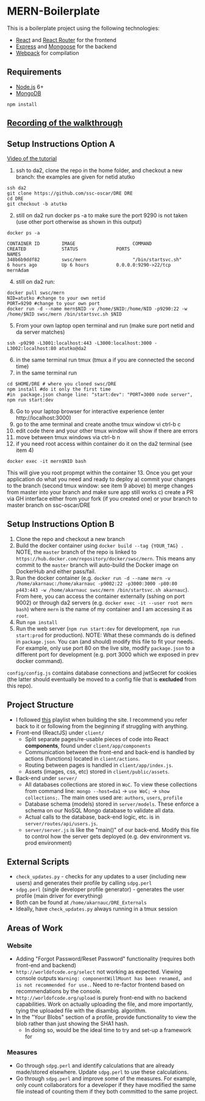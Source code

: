 # MERN-Boilerplate

This is a boilerplate project using the following technologies:
- [React](https://facebook.github.io/react/) and [React Router](https://reacttraining.com/react-router/) for the frontend
- [Express](http://expressjs.com/) and [Mongoose](http://mongoosejs.com/) for the backend
- [Webpack](https://webpack.github.io/) for compilation


## Requirements

- [Node.js](https://nodejs.org/en/) 6+
- [MongoDB](https://treehouse.github.io/installation-guides/mac/mongo-mac.html)

```shell
npm install
```

## [Recording of the walkthrough](https://tennessee.zoom.us/rec/share/ytFbE43s505IHIX0xV_nRfMDTovdT6a80CJM_aBcy07DlzlHV2C0ftC4HLjSSYD3)


## Setup Instructions Option A

[Video of the tutorial](https://tennessee.zoom.us/rec/share/_fx2D53or2hLW4nfz2PCBZ4PAKjCX6a8gCJNr_sOyh3nX9rSLHLV6w3sB_Ht4JLS) 

1. ssh to da2, clone the repo in the home folder, and checkout a new branch: the examples are given for netid  atutko
```
ssh da2
git clone https://github.com/ssc-oscar/DRE DRE
cd DRE
git checkout -b atutko
```
2. still on da2 run docker ps -a to make sure the port 9290 is not taken (use other port otherwise as shown in this output)
```
docker ps -a

CONTAINER ID        IMAGE                     COMMAND                  CREATED             STATUS              PORTS                                                                                    NAMES
348b6b9ddf82        swsc/mern                 "/bin/startsvc.sh"       6 hours ago         Up 6 hours          0.0.0.0:9290->22/tcp                                                                     mernAdam
```
4. still on da2 run:

```
docker pull swsc/mern
NID=atutko #change to your own netid
PORT=9290 #change to your own port
docker run -d --name mern$NID -v /home/$NID:/home/NID -p9290:22 -w /home/$NID swsc/mern /bin/startsvc.sh $NID
```
5. From your own laptop open terminal and run (make sure port netid and da server matches)
```
ssh -p9290 -L3001:localhost:443 -L3000:localhost:3000 -L3002:localhost:80 atutko@da2
```
6. in the same terminal run tmux (tmux a if you are connected the second time)
7. in the same terminal run
```
cd $HOME/DRE # where you cloned swsc/DRE
npm install #do it only the first time
#in  package.json change line: "start:dev": "PORT=3000 node server",
npm run start:dev
```
8. Go to your laptop browser for interactive experience (enter http://localhost:3000)
9. go to the ame terminal and create anothe tmux window vi ctrl-b c
10. edit code there and your other tmux window will show if there are errors
11. move between tmux windows via ctrl-b n
12. if you need root access within container do it on the da2 terminal (see item 4)
```
docker exec -it mern$NID bash
```
This will give you root propmpt within the container
13. Once you get your application do what you need and ready to deploy
      a) commit your changes to the branch (second tmux window: see item 9 above)
      b) merge changes from master into your branch and make sure app still works
      c) create a PR via GH interface either from your fork (if you created one) or your branch to master branch on ssc-oscar/DRE

## Setup Instructions Option B
1. Clone the repo and checkout a new branch
2. Build the docker container using `docker build --tag {YOUR_TAG} .` NOTE, the `master` branch of the repo is linked to `https://hub.docker.com/repository/docker/swsc/mern`. This means any commit to the `master` branch will auto-build the Docker image on DockerHub and either pass/fail.
3. Run the docker container (e.g. `docker run -d --name mern -v /home/akarnauc:/home/akarnauc -p9002:22 -p3000:3000 -p80:80 p443:443 -w /home/akarnauc swsc/mern /bin/startsvc.sh akarnauc`). From here, you can access the container externally (sshing on port 9002) or through da2 servers (e.g. `docker exec -it --user root mern bash`) where `mern` is the name of my container and I am accessing it as `root`.
4. Run `npm install`
5. Run the web server (`npm run start:dev` for development, `npm run start:prod` for production). NOTE: What these commands do is defined in `package.json`. You can (and should) modify this file to fit your needs. For example, only use port 80 on the live site, modify `package.json` to a different port for development (e.g. port 3000 which we exposed in prev docker command).

`config/config.js` contains database connections and jwtSecret for cookies (the latter should eventually be moved to a config file that is **excluded** from this repo).

## Project Structure
- I followed [this](https://www.youtube.com/watch?v=5oiXG9f6GO0&list=PLuNEz8XtB51K-x3bwCC9uNM_cxXaiCcRY) playlist when building the site. I recommend you refer back to it or following from the beginning if struggling with anything.
- Front-end (ReactJS) under `client/`
  - Split separate pages/re-usable pieces of code into React **components**, found under `client/app/components`
  - Communication between the front-end and back-end is handled by actions (functions) located in `client/actions`.
  - Routing between pages is handled in `client/app/index.js`.
  - Assets (images, css, etc) stored in `client/public/assets`.
- Back-end under `server/`
  - All databases collections are stored in `WoC`. To view these collections from command line: `mongo --host=da1` -> `use WoC;` -> `show collections;`. The main ones used are: `authors`, `users`, `profile`
  - Database schema (models) stored in `server/models`. These enforce a schema on our NoSQL Mongo database to validate all data.
  - Actual calls to the database, back-end logic, etc. is in `server/routes/api/users.js`.
  - `server/server.js` is like the "main()" of our back-end. Modify this file to control how the server gets deployed (e.g. dev environment vs. prod environment)

## External Scripts
- `check_updates.py` - checks for any updates to a user (including new users) and generates their profile by calling `sdpg.perl`
- `sdpg.perl` (single developer profile generator) - generates the user profile (main driver for everything)
- Both can be found at `/home/akarnauc/DRE_Externals`
- Ideally, have `check_updates.py` always running in a tmux session

## Areas of Work
### Website
- Adding "Forgot Password/Reset Password" functionality (requires both front-end and backend)
- `http://worldofcode.org/select` not working as expected. Viewing console outputs `Warning: componentWillMount has been renamed, and is not recommended for use.`. Need to re-factor frontend based on recommendations by the console.
- `http://worldofcode.org/upload` is purely front-end with no backend capabilities. Work on actually uploading the file, and more importantly, tying the uploaded file with the disambig. algorithm.
- In the "Your Blobs" section of a profile, provide functionality to view the blob rather than just showing the SHA1 hash.
  - In doing so, would be the ideal time to try and set-up a framework for 
### Measures
- Go through `sdpg.perl` and identify calculations that are already made/stored elsewhere. Update `sdpg.perl` to use these calculations.
- Go through `sdpg.perl` and improve some of the measures. For example, only count collaborators for a developer if they have modified the same file instead of counting them if they both committed to the same project.
